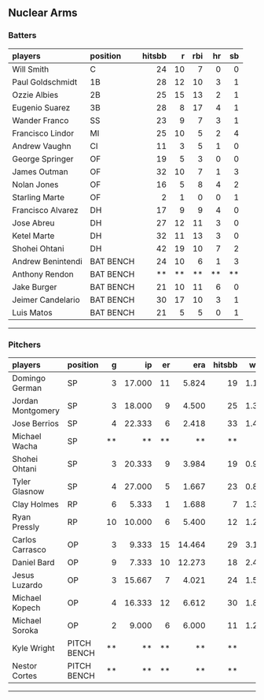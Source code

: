 ## Nuclear Arms

### Batters

 
|players           |position  | hitsbb|  r| rbi| hr| sb| 
|:-----------------|:---------|------:|--:|---:|--:|--:| 
|Will Smith        |C         |     24| 10|   7|  0|  0| 
|Paul Goldschmidt  |1B        |     28| 12|  10|  3|  1| 
|Ozzie Albies      |2B        |     25| 15|  13|  2|  1| 
|Eugenio Suarez    |3B        |     28|  8|  17|  4|  1| 
|Wander Franco     |SS        |     23|  9|   7|  3|  1| 
|Francisco Lindor  |MI        |     25| 10|   5|  2|  4| 
|Andrew Vaughn     |CI        |     11|  3|   5|  1|  0| 
|George Springer   |OF        |     19|  5|   3|  0|  0| 
|James Outman      |OF        |     32| 10|   7|  1|  3| 
|Nolan Jones       |OF        |     16|  5|   8|  4|  2| 
|Starling Marte    |OF        |      2|  1|   0|  0|  1| 
|Francisco Alvarez |DH        |     17|  9|   9|  4|  0| 
|Jose Abreu        |DH        |     27| 12|  11|  3|  0| 
|Ketel Marte       |DH        |     32| 11|  13|  3|  0| 
|Shohei Ohtani     |DH        |     42| 19|  10|  7|  2| 
|Andrew Benintendi |BAT BENCH |     24| 10|   6|  1|  3| 
|Anthony Rendon    |BAT BENCH |     **| **|  **| **| **| 
|Jake Burger       |BAT BENCH |     21| 10|  11|  6|  0| 
|Jeimer Candelario |BAT BENCH |     30| 17|  10|  3|  1| 
|Luis Matos        |BAT BENCH |     21|  5|   5|  0|  1| 


* * *

### Pitchers

 
|players           |position    |  g|     ip| er|    era| hitsbb|  whip| so|  w| sv| 
|:-----------------|:-----------|--:|------:|--:|------:|------:|-----:|--:|--:|--:| 
|Domingo German    |SP          |  3| 17.000| 11|  5.824|     19| 1.118| 22|  0|  0| 
|Jordan Montgomery |SP          |  3| 18.000|  9|  4.500|     25| 1.389| 12|  0|  0| 
|Jose Berrios      |SP          |  4| 22.333|  6|  2.418|     33| 1.478| 22|  0|  0| 
|Michael Wacha     |SP          | **|     **| **|     **|     **|    **| **| **| **| 
|Shohei Ohtani     |SP          |  3| 20.333|  9|  3.984|     19| 0.934| 24|  2|  0| 
|Tyler Glasnow     |SP          |  4| 27.000|  5|  1.667|     23| 0.852| 32|  3|  0| 
|Clay Holmes       |RP          |  6|  5.333|  1|  1.688|      7| 1.312|  5|  0|  4| 
|Ryan Pressly      |RP          | 10| 10.000|  6|  5.400|     12| 1.200| 11|  1|  6| 
|Carlos Carrasco   |OP          |  3|  9.333| 15| 14.464|     29| 3.107|  9|  0|  0| 
|Daniel Bard       |OP          |  9|  7.333| 10| 12.273|     18| 2.455|  8|  1|  0| 
|Jesus Luzardo     |OP          |  3| 15.667|  7|  4.021|     24| 1.532| 18|  0|  0| 
|Michael Kopech    |OP          |  4| 16.333| 12|  6.612|     30| 1.837| 12|  1|  0| 
|Michael Soroka    |OP          |  2|  9.000|  6|  6.000|     11| 1.222|  7|  1|  0| 
|Kyle Wright       |PITCH BENCH | **|     **| **|     **|     **|    **| **| **| **| 
|Nestor Cortes     |PITCH BENCH | **|     **| **|     **|     **|    **| **| **| **| 


* * *


